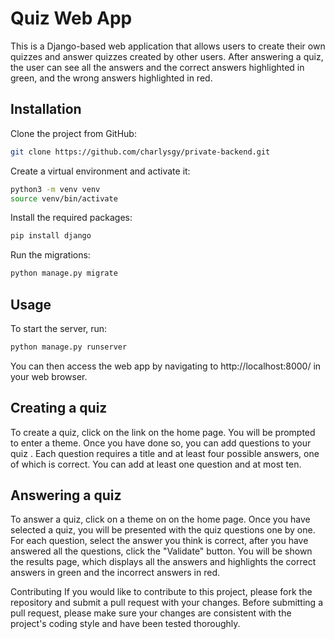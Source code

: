 # Quiz Web App

This is a Django-based web application that allows users to create their own quizzes and answer quizzes created by other users. After answering a quiz, the user can see all the answers and the correct answers highlighted in green, and the wrong answers highlighted in red.

## Installation
Clone the project from GitHub:

```bash
git clone https://github.com/charlysgy/private-backend.git
``` 

Create a virtual environment and activate it:

```bash
python3 -m venv venv
source venv/bin/activate
```

Install the required packages:

```bash
pip install django
```

Run the migrations:
```bash
python manage.py migrate
``` 

## Usage
To start the server, run:

```bash
python manage.py runserver
```

You can then access the web app by navigating to http://localhost:8000/ in your web browser.

## Creating a quiz
To create a quiz, click on the link on the home page. You will be prompted to enter a theme. Once you have done so, you can add questions to your quiz . Each question requires a title and at least four possible answers, one of which is correct. You can add at least one question and at most ten.

## Answering a quiz
To answer a quiz, click on a theme on on the home page. Once you have selected a quiz, you will be presented with the quiz questions one by one. For each question, select the answer you think is correct, after you have answered all the questions, click the "Validate" button. You will be shown the results page, which displays all the answers and highlights the correct answers in green and the incorrect answers in red.

Contributing
If you would like to contribute to this project, please fork the repository and submit a pull request with your changes. Before submitting a pull request, please make sure your changes are consistent with the project's coding style and have been tested thoroughly.
